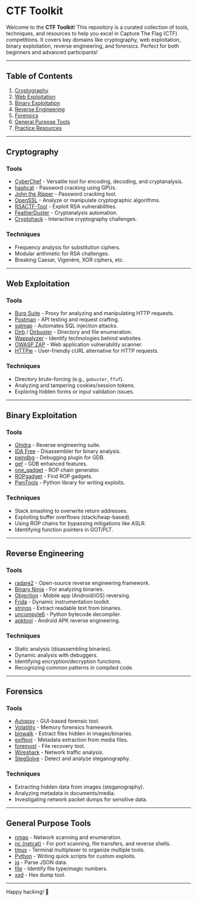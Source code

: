 # CTF Toolkit

Welcome to the **CTF Toolkit**! This repository is a curated collection of tools, techniques, and resources to help you excel in Capture The Flag (CTF) competitions. It covers key domains like cryptography, web exploitation, binary exploitation, reverse engineering, and forensics. Perfect for both beginners and advanced participants!

---

## Table of Contents
1. [Cryptography](#cryptography)
2. [Web Exploitation](#web-exploitation)
3. [Binary Exploitation](#binary-exploitation)
4. [Reverse Engineering](#reverse-engineering)
5. [Forensics](#forensics)
6. [General Purpose Tools](#general-purpose-tools)
7. [Practice Resources](#practice-resources)

---

## Cryptography

### **Tools**
- [CyberChef](https://gchq.github.io/CyberChef/) - Versatile tool for encoding, decoding, and cryptanalysis.
- [hashcat](https://hashcat.net/hashcat/) - Password cracking using GPUs.
- [John the Ripper](https://www.openwall.com/john/) - Password cracking tool.
- [OpenSSL](https://www.openssl.org/) - Analyze or manipulate cryptographic algorithms.
- [RSACTF-Tool](https://github.com/Ganapati/RsaCtfTool) - Exploit RSA vulnerabilities.
- [FeatherDuster](https://github.com/nccgroup/featherduster) - Cryptanalysis automation.
- [Cryptohack](https://cryptohack.org/) - Interactive cryptography challenges.

### **Techniques**
- Frequency analysis for substitution ciphers.
- Modular arithmetic for RSA challenges.
- Breaking Caesar, Vigenère, XOR ciphers, etc.

---

## Web Exploitation

### **Tools**
- [Burp Suite](https://portswigger.net/burp) - Proxy for analyzing and manipulating HTTP requests.
- [Postman](https://www.postman.com/) - API testing and request crafting.
- [sqlmap](https://sqlmap.org/) - Automates SQL injection attacks.
- [Dirb](https://tools.kali.org/web-applications/dirb) / [Dirbuster](https://www.kali.org/tools/dirbuster/) - Directory and file enumeration.
- [Wappalyzer](https://www.wappalyzer.com/) - Identify technologies behind websites.
- [OWASP ZAP](https://www.zaproxy.org/) - Web application vulnerability scanner.
- [HTTPie](https://httpie.io/) - User-friendly cURL alternative for HTTP requests.

### **Techniques**
- Directory brute-forcing (e.g., `gobuster`, `ffuf`).
- Analyzing and tampering cookies/session tokens.
- Exploring hidden forms or input validation issues.

---

## Binary Exploitation

### **Tools**
- [Ghidra](https://ghidra-sre.org/) - Reverse engineering suite.
- [IDA Free](https://hex-rays.com/ida-free/) - Disassembler for binary analysis.
- [pwndbg](https://github.com/pwndbg/pwndbg) - Debugging plugin for GDB.
- [gef](https://github.com/hugsy/gef) - GDB enhanced features.
- [one_gadget](https://github.com/david942j/one_gadget) - ROP chain generator.
- [ROPgadget](https://github.com/JonathanSalwan/ROPgadget) - Find ROP gadgets.
- [PwnTools](https://github.com/Gallopsled/pwntools) - Python library for writing exploits.

### **Techniques**
- Stack smashing to overwrite return addresses.
- Exploiting buffer overflows (stack/heap-based).
- Using ROP chains for bypassing mitigations like ASLR.
- Identifying function pointers in GOT/PLT.

---

## Reverse Engineering

### **Tools**
- [radare2](https://github.com/radareorg/radare2) - Open-source reverse engineering framework.
- [Binary Ninja](https://binary.ninja/) - For analyzing binaries.
- [Objection](https://github.com/sensepost/objection) - Mobile app (Android/iOS) reversing.
- [Frida](https://frida.re/) - Dynamic instrumentation toolkit.
- [strings](https://man7.org/linux/man-pages/man1/strings.1.html) - Extract readable text from binaries.
- [uncompyle6](https://github.com/rocky/python-uncompyle6) - Python bytecode decompiler.
- [apktool](https://ibotpeaches.github.io/Apktool/) - Android APK reverse engineering.

### **Techniques**
- Static analysis (disassembling binaries).
- Dynamic analysis with debuggers.
- Identifying encryption/decryption functions.
- Recognizing common patterns in compiled code.

---

## Forensics

### **Tools**
- [Autopsy](https://www.autopsy.com/) - GUI-based forensic tool.
- [Volatility](https://www.volatilityfoundation.org/) - Memory forensics framework.
- [binwalk](https://github.com/ReFirmLabs/binwalk) - Extract files hidden in images/binaries.
- [exiftool](https://exiftool.org/) - Metadata extraction from media files.
- [foremost](https://foremost.sourceforge.net/) - File recovery tool.
- [Wireshark](https://www.wireshark.org/) - Network traffic analysis.
- [StegSolve](https://github.com/zardus/ctf-tools/tree/master/stegsolve) - Detect and analyze steganography.

### **Techniques**
- Extracting hidden data from images (steganography).
- Analyzing metadata in documents/media.
- Investigating network packet dumps for sensitive data.

---

## General Purpose Tools

- [nmap](https://nmap.org/) - Network scanning and enumeration.
- [nc (netcat)](https://man7.org/linux/man-pages/man1/nc.1.html) - For port scanning, file transfers, and reverse shells.
- [tmux](https://github.com/tmux/tmux/wiki) - Terminal multiplexer to organize multiple tools.
- [Python](https://www.python.org/) - Writing quick scripts for custom exploits.
- [jq](https://stedolan.github.io/jq/) - Parse JSON data.
- [file](https://man7.org/linux/man-pages/man1/file.1.html) - Identify file type/magic numbers.
- [xxd](https://linux.die.net/man/1/xxd) - Hex dump tool.


---

Happy hacking! 🚀
